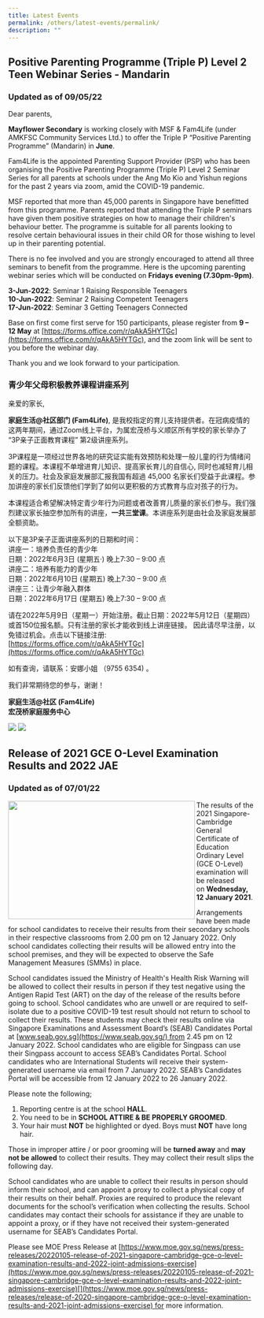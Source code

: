 ```yaml
---
title: Latest Events
permalink: /others/latest-events/permalink/
description: ""
---
```

Positive Parenting Programme (Triple P) Level 2 Teen Webinar Series - Mandarin
------------------------------------------------------------------------------

### **Updated as of 09/05/22**

Dear parents,

**Mayflower Secondary** is working closely with MSF & Fam4Life (under AMKFSC Community Services Ltd.) to offer the Triple P “Positive Parenting Programme” (Mandarin) in **June**.

Fam4Life is the appointed Parenting Support Provider (PSP) who has been organising the Positive Parenting Programme (Triple P) Level 2 Seminar Series for all parents at schools under the Ang Mo Kio and Yishun regions for the past 2 years via zoom, amid the COVID-19 pandemic.

MSF reported that more than 45,000 parents in Singapore have benefitted from this programme. Parents reported that attending the Triple P seminars have given them positive strategies on how to manage their children's behaviour better. The programme is suitable for all parents looking to resolve certain behavioural issues in their child OR for those wishing to level up in their parenting potential.

There is no fee involved and you are strongly encouraged to attend all three seminars to benefit from the programme. Here is the upcoming parenting webinar series which will be conducted on **Fridays evening (7.30pm-9pm)**.

**3-Jun-2022**: Seminar 1 Raising Responsible Teenagers  
**10-Jun-2022**: Seminar 2 Raising Competent Teenagers  
**17-Jun-2022**: Seminar 3 Getting Teenagers Connected

Base on first come first serve for 150 participants, please register from **9 – 12 May** at [https://forms.office.com/r/qAkA5HYTGc](https://forms.office.com/r/qAkA5HYTGc), and the zoom link will be sent to you before the webinar day.

Thank you and we look forward to your participation.

### 青少年父母积极教养课程讲座系列

亲爱的家长,

**家庭生活@社区部门 (Fam4Life)**, 是我校指定的育儿支持提供者。在冠病疫情的这两年期间，通过Zoom线上平台，为属宏茂桥与义顺区所有学校的家长举办了 “3P亲子正面教育课程” 第2级讲座系列。

3P课程是一项经过世界各地的研究证实能有效预防和处理一般儿童的行为情绪问题的课程。本课程不单增进育儿知识、提高家长育儿的自信心, 同时也减轻育儿相关的压力。社会及家庭发展部汇报我国有超過 45,000 名家长们受益于此课程。参加讲座的家长们反馈他们学到了如何以更积极的方式教育与应对孩子的行为。

本课程适合希望解决特定青少年行为问题或者改善育儿质量的家长们参与。我们强烈建议家长抽空参加所有的讲座，**一共三堂课**。本讲座系列是由社会及家庭发展部全额资助。

以下是3P亲子正面讲座系列的日期和时间：  
讲座一：培养负责任的青少年  
日期：2022年6月3日 (星期五·) 晚上7:30 – 9:00 点  
讲座二：培养有能力的青少年  
日期：2022年6月10日 (星期五) 晚上7:30 – 9:00 点  
讲座三：让青少年融入群体  
日期：2022年6月17日 (星期五) 晚上7:30 – 9:00 点

请在2022年5月9日（星期一）开始注册。截止日期：2022年5月12日（星期四）或首150位报名额。只有注册的家长才能收到线上讲座链接。 因此请尽早注册，以免错过机会。点击以下链接注册:  
[https://forms.office.com/r/qAkA5HYTGc](https://forms.office.com/r/qAkA5HYTGc)

如有查询，请联系：安娜小姐 （9755 6354) 。

我们非常期待您的参与，谢谢！

**家庭生活@社区 (Fam4Life)  
宏茂桥家庭服务中心**

![](/images/sem1.png)
![](/images/sem2.png)

Release of 2021 GCE O-Level Examination Results and 2022 JAE
------------------------------------------------------------

### **Updated as of 07/01/22**

<img src="/images/olevel.jpg" style="width:380px;height:240px;margin-left:0px;" align = "left"> The results of the 2021 Singapore-Cambridge General Certificate of Education Ordinary Level (GCE O-Level) examination will be released on **Wednesday, 12 January 2021**.

Arrangements have been made for school candidates to receive their results from their secondary schools in their respective classrooms from 2.00 pm on 12 January 2022. Only school candidates collecting their results will be allowed entry into the school premises, and they will be expected to observe the Safe Management Measures (SMMs) in place. 

School candidates issued the Ministry of Health's Health Risk Warning will be allowed to collect their results in person if they test negative using the Antigen Rapid Test (ART) on the day of the release of the results before going to school. School candidates who are unwell or are required to self-isolate due to a positive COVID-19 test result should not return to school to collect their results. These students may check their results online via Singapore Examinations and Assessment Board’s (SEAB) Candidates Portal at [www.seab.gov.sg](https://www.seab.gov.sg/) from 2.45 pm on 12 January 2022. School candidates who are eligible for Singpass can use their Singpass account to access SEAB’s Candidates Portal. School candidates who are International Students will receive their system-generated username via email from 7 January 2022. SEAB’s Candidates Portal will be accessible from 12 January 2022 to 26 January 2022. 

Please note the following;

1.  Reporting centre is at the school **HALL**.
2.  You need to be in **SCHOOL ATTIRE & BE PROPERLY GROOMED**.
3.  Your hair must **NOT** be highlighted or dyed. Boys must **NOT** have long hair.

Those in improper attire / or poor grooming will be **turned away** and **may not be allowed** to collect their results. They may collect their result slips the following day.

School candidates who are unable to collect their results in person should inform their school, and can appoint a proxy to collect a physical copy of their results on their behalf. Proxies are required to produce the relevant documents for the school’s verification when collecting the results. School candidates may contact their schools for assistance if they are unable to appoint a proxy, or if they have not received their system-generated username for SEAB’s Candidates Portal.

Please see MOE Press Release at [https://www.moe.gov.sg/news/press-releases/20220105-release-of-2021-singapore-cambridge-gce-o-level-examination-results-and-2022-joint-admissions-exercise](https://www.moe.gov.sg/news/press-releases/20220105-release-of-2021-singapore-cambridge-gce-o-level-examination-results-and-2022-joint-admissions-exercise)[](https://www.moe.gov.sg/news/press-releases/release-of-2020-singapore-cambridge-gce-o-level-examination-results-and-2021-joint-admissions-exercise) for more information.